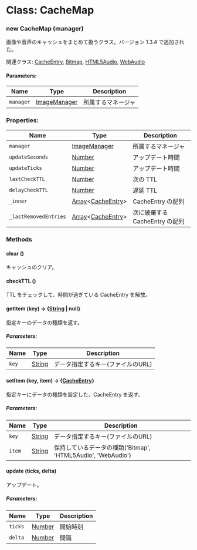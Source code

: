 # Class: CacheMap

### new CacheMap (manager)
画像や音声のキャッシュをまとめて扱うクラス。バージョン 1.3.4 で追加された。

関連クラス: [CacheEntry](CacheEntry.md), [Bitmap](Bitmap.md), [HTML5Audio](HTML5Audio.md), [WebAudio](WebAudio.md)

#### Parameters:

| Name | Type | Description |
| --- | --- | --- |
| `manager` | [ImageManager](ImageManager.md) | 所属するマネージャ |


### Properties:

| Name | Type | Description |
| --- | --- | --- |
| `manager` | [ImageManager](ImageManager.md) | 所属するマネージャ |
| `updateSeconds` | [Number](Number.md) | アップデート時間 |
| `updateTicks` | [Number](Number.md) | アップデート時間 |
| `lastCheckTTL` | [Number](Number.md) | 次の TTL |
| `delayCheckTTL` | [Number](Number.md) | 遅延 TTL |
| `_inner` | [Array](Array.md)&lt;[CacheEntry](CacheEntry.md)&gt; | CacheEntry の配列 |
| `_lastRemovedEntries` | [Array](Array.md)&lt;[CacheEntry](CacheEntry.md)&gt; | 次に破棄する CacheEntry の配列 |


### Methods

#### clear ()
キャッシュのクリア。

#### checkTTL ()
TTL をチェックして、時間が過ぎている CacheEntry を解放。

#### getItem (key) → {[String](String.md) | null}
指定キーのデータの種類を返す。

##### Parameters:

| Name | Type | Description |
| --- | --- | --- |
| `key` | [String](String.md) | データ指定するキー(ファイルのURL) |


#### setItem (key, item) → {[CacheEntry](CacheEntry.md)}
指定キーにデータの種類を設定した、CacheEntry を返す。

##### Parameters:

| Name | Type | Description |
| --- | --- | --- |
| `key` | [String](String.md) | データ指定するキー(ファイルのURL) |
| `item` | [String](String.md) | 保持しているデータの種類('Bitmap', 'HTML5Audio', 'WebAudio') |


#### update (ticks, delta)
アップデート。

##### Parameters:

| Name | Type | Description |
| --- | --- | --- |
| `ticks` | [Number](Number.md) | 開始時刻 |
| `delta` | [Number](Number.md) | 間隔 |
